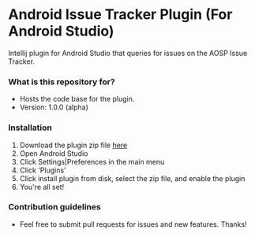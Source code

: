 # Android Issue Tracker Plugin (For Android Studio) #

Intellij plugin for Android Studio that queries for issues on the AOSP Issue Tracker.

### What is this repository for? ###

* Hosts the code base for the plugin.
* Version: 1.0.0 (alpha)

### Installation ###

1. Download the plugin zip file [here](AndroidIssueTracker.zip)
2. Open Android Studio
3. Click Settings|Preferences in the main menu
4. Click 'Plugins'
5. Click install plugin from disk, select the zip file, and enable the plugin
6. You're all set!

### Contribution guidelines ###

* Feel free to submit pull requests for issues and new features. Thanks!

